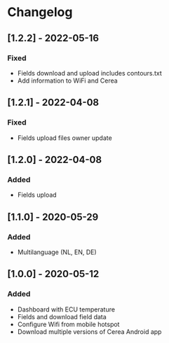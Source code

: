 # Changelog

## [1.2.2] - 2022-05-16
### Fixed
- Fields download and upload includes contours.txt
- Add information to WiFi and Cerea

## [1.2.1] - 2022-04-08
### Fixed
- Fields upload files owner update

## [1.2.0] - 2022-04-08
### Added
- Fields upload

## [1.1.0] - 2020-05-29
### Added
- Multilanguage (NL, EN, DE)

## [1.0.0] - 2020-05-12
### Added
- Dashboard with ECU temperature
- Fields and download field data
- Configure Wifi from mobile hotspot
- Download multiple versions of Cerea Android app
